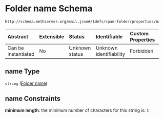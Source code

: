 # Folder name Schema

```txt
http://schema.nethserver.org/mail.json#/$defs/spam-folder/properties/name
```



| Abstract            | Extensible | Status         | Identifiable            | Custom Properties | Additional Properties | Access Restrictions | Defined In                                      |
| :------------------ | :--------- | :------------- | :---------------------- | :---------------- | :-------------------- | :------------------ | :---------------------------------------------- |
| Can be instantiated | No         | Unknown status | Unknown identifiability | Forbidden         | Allowed               | none                | [mail.json\*](mail.json "open original schema") |

## name Type

`string` ([Folder name](mail-defs-spam-folder-properties-folder-name.md))

## name Constraints

**minimum length**: the minimum number of characters for this string is: `1`
